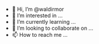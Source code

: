- 👋 Hi, I’m @waldirmor
- 👀 I’m interested in ...
- 🌱 I’m currently learning ...
- 💞️ I’m looking to collaborate on ...
- 📫 How to reach me ...

<!---
waldirmor/waldirmor is a ✨ special ✨ repository because its `README.md` (this file) appears on your GitHub profile.
You can click the Preview link to take a look at your changes.
--->
